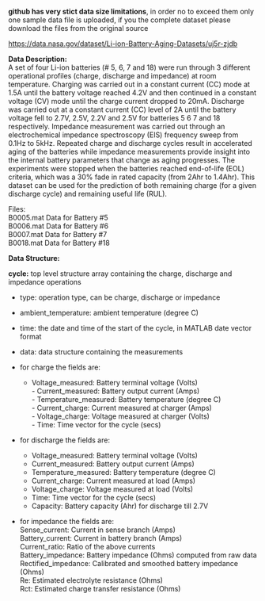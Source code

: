 __github has very stict data size limitations__, in order no to exceed them only one sample data file is uploaded,
if you the complete dataset please download the files from the original source  
  
https://data.nasa.gov/dataset/Li-ion-Battery-Aging-Datasets/uj5r-zjdb
  
__Data Description:__  
A set of four Li-ion batteries (# 5, 6, 7 and 18) were run through 3 different operational profiles (charge, discharge and impedance) at room temperature. Charging was carried out in a constant current (CC) mode at 1.5A until the battery voltage reached 4.2V and then continued in a constant voltage (CV) mode until the charge current dropped to 20mA. Discharge was carried out at a constant current (CC) level of 2A until the battery voltage fell to 2.7V, 2.5V, 2.2V and 2.5V for batteries 5 6 7 and 18 respectively. Impedance measurement was carried out through an electrochemical impedance spectroscopy (EIS) frequency sweep from 0.1Hz to 5kHz. Repeated charge and discharge cycles result in accelerated aging of the batteries while impedance measurements provide insight into the internal battery parameters that change as aging progresses. The experiments were stopped when the batteries reached end-of-life (EOL) criteria, which was a 30% fade in rated capacity (from 2Ahr to 1.4Ahr). This dataset can be used for the prediction of both remaining charge (for a given discharge cycle) and remaining useful life (RUL).
  
Files:  
B0005.mat	Data for Battery #5  
B0006.mat	Data for Battery #6  
B0007.mat	Data for Battery #7  
B0018.mat	Data for Battery #18  
  
__Data Structure:__  

  
__cycle:__	top level structure array containing the charge, discharge and impedance operations  

-   type: operation  type, can be charge, discharge or impedance  

-  ambient_temperature:	ambient temperature (degree C)  
-  time: 	the date and time of the start of the cycle, in MATLAB  date vector format  
-  data:	data structure containing the measurements  
  -   for charge the fields are:  
         -   Voltage_measured: 	Battery terminal voltage (Volts)  
	 -   Current_measured:	Battery output current (Amps)  
	 -   Temperature_measured: 	Battery temperature (degree C)  
	 -   Current_charge:		Current measured at charger (Amps)  
	 -   Voltage_charge:		Voltage measured at charger (Volts)  
	 -   Time:			Time vector for the cycle (secs)  
  -  for discharge the fields are:  
	  -  Voltage_measured: 	Battery terminal voltage (Volts)  
	  -  Current_measured:	Battery output current (Amps)  
	  -  Temperature_measured: 	Battery temperature (degree C)  
	  -  Current_charge:		Current measured at load (Amps)  
	  -  Voltage_charge:		Voltage measured at load (Volts)  
	  -  Time:			Time vector for the cycle (secs)  
	  -  Capacity:		Battery capacity (Ahr) for discharge till 2.7V   
 -   for impedance the fields are:  
		Sense_current:		Current in sense branch (Amps)  
		Battery_current:	Current in battery branch (Amps)  
		Current_ratio:		Ratio of the above currents  
		Battery_impedance:	Battery impedance (Ohms) computed from raw data   
		Rectified_impedance:	Calibrated and smoothed battery impedance (Ohms)   
		Re:			Estimated electrolyte resistance (Ohms)  
		Rct:			Estimated charge transfer resistance (Ohms)  

